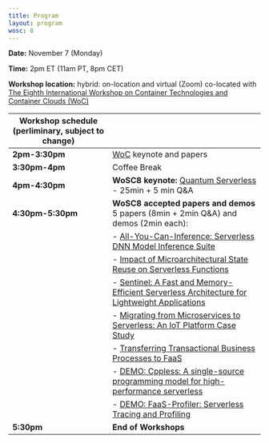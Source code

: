 ```yaml
---
title: Program
layout: program
wosc: 8
---
```


**Date:** November 7 (Monday)

**Time:** 2pm ET (11am PT, 8pm CET)

**Workshop location:** hybrid: on-location and virtual (Zoom) co-located with [The Eighth International Workshop on Container Technologies and Container Clouds (WoC)](https://sites.google.com/view/woc22/home)

| Workshop schedule (perliminary, subject to change) | |
| --- | --- |
| **2pm-3:30pm** | [WoC](https://sites.google.com/view/woc22/home#h.mgfzyay4s17u) keynote and papers  |
| **3:30pm-4pm** | Coffee Break |
| **4pm-4:30pm** | **WoSC8 keynote:** [Quantum Serverless](./keynotes) - 25min + 5 min Q&A |
| **4:30pm-5:30pm** | **WoSC8 accepted papers and demos** 5 papers (8min + 2min Q&A) and demos (2min each): |
| | - [All-You-Can-Inference: Serverless DNN Model Inference Suite](./papers/p1) |
| | - [Impact of Microarchitectural State Reuse on Serverless Functions](./papers/p2) |
| | - [Sentinel: A Fast and Memory-Efficient Serverless Architecture for Lightweight Applications](./papers/p3) |
| | - [Migrating from Microservices to Serverless: An IoT Platform Case Study](./papers/p4) |
| | - [Transferring Transactional Business Processes to FaaS](./papers/p5) |
| | - [DEMO: Cppless: A single-source programming model for high-performance serverless](./demos/d1) |
| | - [DEMO: FaaS-Profiler: Serverless Tracing and Profiling](./demos/d2) |
| **5:30pm** | **End of Workshops** |

